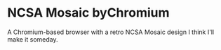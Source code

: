 # NCSA Mosaic byChromium
A Chromium-based browser with a retro NCSA Mosaic design
I think I'll make it someday.
